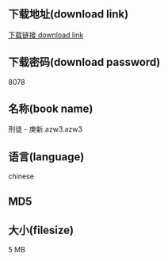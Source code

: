 ## 下载地址(download link)
[下载链接 download link](https://voluble-croquembouche-d321dc.netlify.app/?s=%E5%88%91%E5%BE%92+-++%E5%BA%9A%E6%96%B0.azw3)

## 下载密码(download password)
8078

## 名称(book name)
刑徒 -  庚新.azw3.azw3

## 语言(language)
chinese

## MD5


## 大小(filesize)
5 MB
